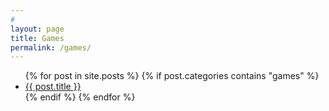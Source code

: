 ```yaml
---
#
layout: page
title: Games
permalink: /games/
---
```


<ul>
	{% for post in site.posts %}
		{% if post.categories contains "games" %}
			<li>
				<a href="{{ post.url }}">{{ post.title }}</a>
			</li>
		{% endif %}
	{% endfor %}
</ul>
